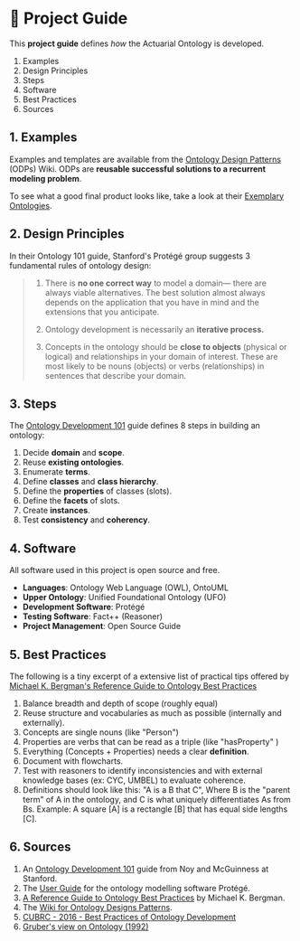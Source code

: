 # 📕 Project Guide
This **project guide** defines _how_ the Actuarial Ontology is developed.
1. Examples
2. Design Principles
3. Steps
4. Software
5. Best Practices
6. Sources


## 1. Examples
Examples and templates are available from the [Ontology Design Patterns](http://ontologydesignpatterns.org/wiki/Main_Page.) (ODPs) Wiki. ODPs are **reusable successful solutions to a recurrent modeling problem**.

To see what a good final product looks like, take a look at their [Exemplary Ontologies](http://ontologydesignpatterns.org/wiki/Ontology:Main).


## 2. Design Principles

In their Ontology 101 guide, Stanford's Protégé group suggests 3 fundamental rules of ontology design:

> 1) There is **no one correct way** to model a domain— there are always viable alternatives. The best solution almost always depends on the application that you have in mind and the extensions that you anticipate. 
>
> 2) Ontology development is necessarily an **iterative process.** 
>
> 3) Concepts in the ontology should be **close to objects** (physical or logical) and relationships in your domain of interest. These are most likely to be nouns (objects) or verbs (relationships) in sentences that describe your domain.


## 3. Steps
The [Ontology Development 101](https://protege.stanford.edu/publications/ontology_development/ontology101.pdf) guide defines 8 steps in building an ontology:
1. Decide **domain** and **scope**.
2. Reuse **existing ontologies**.
3. Enumerate **terms**.
4. Define **classes** and **class hierarchy**.
5. Define the **properties** of classes (slots).
6. Define the **facets** of slots.
7. Create **instances**.
8. Test **consistency** and **coherency**.


## 4. Software
All software used in this project is open source and free.
- **Languages**: Ontology Web Language (OWL), OntoUML
- **Upper Ontology**: Unified Foundational Ontology (UFO)
- **Development Software**: Protégé
- **Testing Software**: Fact++ (Reasoner)
- **Project Management**: Open Source Guide


## 5. Best Practices
The following is a tiny excerpt of a extensive list of practical tips offered by [Michael K. Bergman's Reference Guide to Ontology Best Practices](https://www.mkbergman.com/911/a-reference-guide-to-ontology-best-practices/)

1. Balance breadth and depth of scope (roughly equal)
2. Reuse structure and vocabularies as much as possible (internally and externally).
3. Concepts are single nouns (like "Person")
4. Properties are verbs that can be read as a triple (like "hasProperty" )
5. Everything (Concepts + Properties) needs a clear **definition**.
6. Document with flowcharts.
7. Test with reasoners to identify inconsistencies and with external knowledge bases (ex: CYC, UMBEL) to evaluate coherence.
8. Definitions should look like this: "A is a B that C", Where B is the "parent term" of A in the ontology, and C is what uniquely differentiates As from Bs.
   Example: A square [A] is a rectangle  [B] that has equal side lengths [C].



## 6. Sources
1. An [Ontology Development 101](https://protege.stanford.edu/publications/ontology_development/ontology101.pdf) guide from Noy and McGuinness at Stanford.
2. The [User Guide](https://protegewiki.stanford.edu/wiki/Pr4_UG_mi_Outline) for the ontology modelling software Protégé.
3. [A Reference Guide to Ontology Best Practices](https://www.mkbergman.com/911/a-reference-guide-to-ontology-best-practices/) by Michael K. Bergman.
4. The [Wiki for Ontology Designs Patterns](http://ontologydesignpatterns.org/wiki/Main_Page.).
5. [CUBRC - 2016 - Best Practices of Ontology Development](https://www.nist.gov/system/files/documents/2021/10/14/nist-ai-rfi-cubrc_inc_002.pdf)
6. [Gruber's view on Ontology (1992)](http://www-ksl.stanford.edu/kst/what-is-an-ontology.html) 
